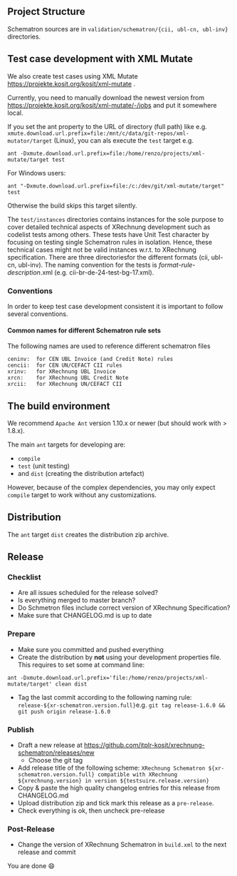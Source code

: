 ## Project Structure

Schematron sources are in `validation/schematron/{cii, ubl-cn, ubl-inv}` directories. 


## Test case development with XML Mutate

We also create test cases using XML Mutate https://projekte.kosit.org/kosit/xml-mutate .

Currently, you need to manually download the newest version from https://projekte.kosit.org/kosit/xml-mutate/-/jobs and put it somewhere local.

If you set the ant property to the URL of directory (full path) like e.g. `xmute.download.url.prefix=file:/mnt/c/data/git-repos/xml-mutator/target` (Linux), you can als execute the `test` target e.g. 

```shell
ant -Dxmute.download.url.prefix=file:/home/renzo/projects/xml-mutate/target test
```

For Windows users:

```shell
ant "-Dxmute.download.url.prefix=file:/c:/dev/git/xml-mutate/target" test
```


Otherwise the build skips this target silently.



The `test/instances` directories contains instances for the sole purpose to cover detailed technical aspects of XRechnung development such as codelist tests among others. These tests have Unit Test character by focusing on testing single Schematron rules in isolation. Hence, these technical cases might not be valid instances w.r.t. to XRechnung specification. 
There are three directoriesfor the different formats (cii, ubl-cn, ubl-inv). The naming convention for the tests is *format*-*rule*-*description*.xml (e.g. cii-br-de-24-test-bg-17.xml).


### Conventions

In order to keep test case development consistent it is important to follow several conventions.

#### Common names for different Schematron rule sets

The following names are used to reference different schematron files

```
ceninv:  for CEN UBL Invoice (and Credit Note) rules
cencii:  for CEN UN/CEFACT CII rules
xrinv:   for XRechnung UBL Invoice
xrcn:    for XRechnung UBL Credit Note
xrcii:   for XRechnung UN/CEFACT CII
```

## The build environment

We recommend `Apache Ant` version 1.10.x or newer (but should work with > 1.8.x).

The main `ant` targets for developing are:

* `compile`
* `test` (unit testing)
* and `dist` (creating the distribution artefact)

However, because of the complex dependencies, you may only expect `compile` target to work without any customizations.

## Distribution

The `ant` target `dist` creates the distribution zip archive.

## Release

### Checklist

* Are all issues scheduled for the release solved?
* Is everything merged to master branch?
* Do Schmetron files include correct version of XRechnung Specification? 
* Make sure that CHANGELOG.md is up to date


### Prepare

* Make sure you committed and pushed everything 
* Create the distribution by **not** using your development properties file. 
This requires to set some at command line:

```
ant -Dxmute.download.url.prefix='file:/home/renzo/projects/xml-mutate/target' clean dist
```

* Tag the last commit according to the following naming rule: `release-${xr-schematron.version.full}`e.g.
  `git tag release-1.6.0 && git push origin release-1.6.0` 

### Publish

* Draft a new release at https://github.com/itplr-kosit/xrechnung-schematron/releases/new
  * Choose the git tag
* Add release title of the following scheme: `XRechnung Schematron ${xr-schematron.version.full} compatible with XRechnung ${xrechnung.version} in version ${testsuire.release.version}`
* Copy & paste the high quality changelog entries for this release from CHANGELOG.md
* Upload distribution zip and tick mark this release as a `pre-release`.
* Check everything is ok, then uncheck pre-release

### Post-Release

* Change the version of XRechnung Schematron in `build.xml` to the next release and commit

You are done :smile:

